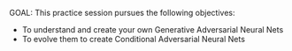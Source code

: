 GOAL:
This practice session pursues the following objectives:
* To understand and create your own Generative Adversarial Neural Nets
* To evolve them to create Conditional Adversarial Neural Nets
